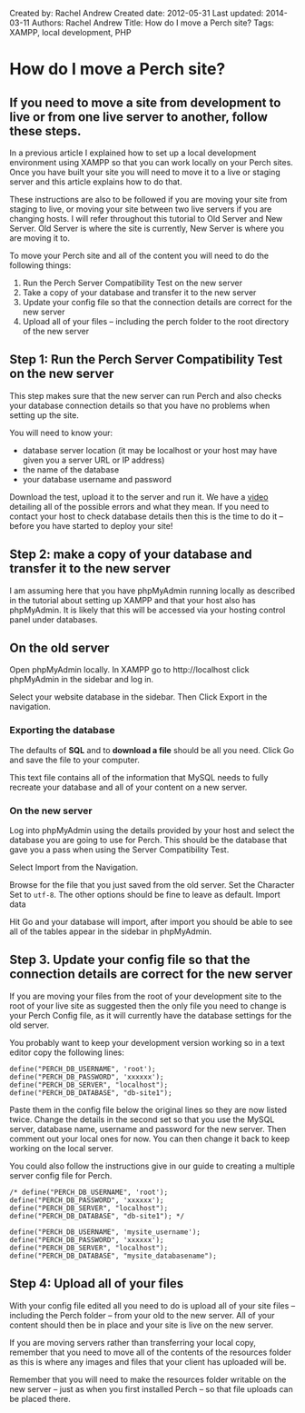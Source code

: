 Created by: Rachel Andrew
Created date: 2012-05-31
Last updated: 2014-03-11
Authors: Rachel Andrew
Title: How do I move a Perch site?
Tags: XAMPP, local development, PHP

# How do I move a Perch site?

## If you need to move a site from development to live or from one live server to another, follow these steps.

In a previous article I explained how to set up a local development environment using XAMPP so that you can work locally on your Perch sites. Once you have built your site you will need to move it to a live or staging server and this article explains how to do that.

These instructions are also to be followed if you are moving your site from staging to live, or moving your site between two live servers if you are changing hosts. I will refer throughout this tutorial to Old Server and New Server. Old Server is where the site is currently, New Server is where you are moving it to.

To move your Perch site and all of the content you will need to do the following things:

1. Run the Perch Server Compatibility Test on the new server
2. Take a copy of your database and transfer it to the new server
3. Update your config file so that the connection details are correct for the new server
4. Upload all of your files – including the perch folder to the root directory of the new server

## Step 1: Run the Perch Server Compatibility Test on the new server

This step makes sure that the new server can run Perch and also checks your database connection details so that you have no problems when setting up the site.

You will need to know your:

* database server location (it may be localhost or your host may have given you a server URL or IP address)
* the name of the database
* your database username and password

Download the test, upload it to the server and run it. We have a [video](http://docs.grabaperch.com/video/compatibility-test/) detailing all of the possible errors and what they mean. If you need to contact your host to check database details then this is the time to do it – before you have started to deploy your site!

## Step 2: make a copy of your database and transfer it to the new server

I am assuming here that you have phpMyAdmin running locally as described in the tutorial about setting up XAMPP and that your host also has phpMyAdmin. It is likely that this will be accessed via your hosting control panel under databases.

## On the old server

Open phpMyAdmin locally. In XAMPP go to http://localhost click phpMyAdmin in the sidebar and log in.

Select your website database in the sidebar. Then Click Export in the navigation.

### Exporting the database	

The defaults of **SQL** and to **download a file** should be all you need. Click Go and save the file to your computer.

This text file contains all of the information that MySQL needs to fully recreate your database and all of your content on a new server.

### On the new server

Log into phpMyAdmin using the details provided by your host and select the database you are going to use for Perch. This should be the database that gave you a pass when using the Server Compatibility Test.

Select Import from the Navigation.

Browse for the file that you just saved from the old server. Set the Character Set to `utf-8`. The other options should be fine to leave as default.
Import data	

Hit Go and your database will import, after import you should be able to see all of the tables appear in the sidebar in phpMyAdmin.

## Step 3. Update your config file so that the connection details are correct for the new server

If you are moving your files from the root of your development site to the root of your live site as suggested then the only file you need to change is your Perch Config file, as it will currently have the database settings for the old server.

You probably want to keep your development version working so in a text editor copy the following lines:

    define("PERCH_DB_USERNAME", 'root');
    define("PERCH_DB_PASSWORD", 'xxxxxx');
    define("PERCH_DB_SERVER", "localhost");
    define("PERCH_DB_DATABASE", "db-site1");

Paste them in the config file below the original lines so they are now listed twice. Change the details in the second set so that you use the MySQL server, database name, username and password for the new server. Then comment out your local ones for now. You can then change it back to keep working on the local server.

You could also follow the instructions give in our guide to creating a multiple server config file for Perch.

    /* define("PERCH_DB_USERNAME", 'root');
    define("PERCH_DB_PASSWORD", 'xxxxxx');
    define("PERCH_DB_SERVER", "localhost");
    define("PERCH_DB_DATABASE", "db-site1"); */

    define("PERCH_DB_USERNAME", 'mysite_username');
    define("PERCH_DB_PASSWORD", 'xxxxxx');
    define("PERCH_DB_SERVER", "localhost");
    define("PERCH_DB_DATABASE", "mysite_databasename");

## Step 4: Upload all of your files

With your config file edited all you need to do is upload all of your site files – including the Perch folder – from your old to the new server. All of your content should then be in place and your site is live on the new server.

If you are moving servers rather than transferring your local copy, remember that you need to move all of the contents of the resources folder as this is where any images and files that your client has uploaded will be.

Remember that you will need to make the resources folder writable on the new server – just as when you first installed Perch – so that file uploads can be placed there.